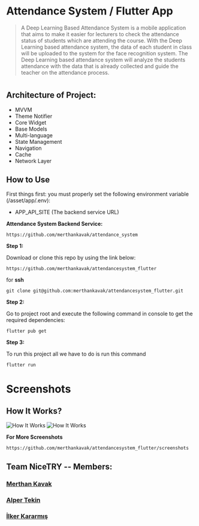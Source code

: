 # Attendance System / Flutter App
> A Deep Learning Based Attendance System is a mobile application that aims to make it easier for lecturers to check the attendance status of students which are attending the course. With the Deep Learning based attendance system, the data of each student in class will be uploaded to the system for the face recognition system. The Deep Learning based attendance system will analyze the students attendance with the data that is already collected and guide the teacher on the attendance process.
#

## Architecture of Project:

* MVVM
* Theme Notifier
* Core Widget
* Base Models
* Multi-language
* State Management
* Navigation
* Cache
* Network Layer

## How to Use 

First things first: you must properly set the following environment variable (/asset/app/.env):

- APP_API_SITE  (The backend service URL) 

**Attendance System Backend Service:**

```
https://github.com/merthankavak/attendance_system
```

**Step 1:**

Download or clone this repo by using the link below:

```
https://github.com/merthankavak/attendancesystem_flutter
```

for **ssh** 

```
git clone git@github.com:merthankavak/attendancesystem_flutter.git
```

**Step 2:**

Go to project root and execute the following command in console to get the required dependencies: 

```
flutter pub get 
```
**Step 3:**

To run this project all we have to do is run this command

```
flutter run 
```

# Screenshots
## How It Works?
![How It Works](https://raw.githubusercontent.com/merthankavak/attendancesystem_flutter/master/screenshots/how1.png)
![How It Works](https://raw.githubusercontent.com/merthankavak/attendancesystem_flutter/master/screenshots/how2.png)

**For More Screenshots**
```
https://github.com/merthankavak/attendancesystem_flutter/screenshots
```

## Team NiceTRY -- Members:
### [Merthan **Kavak**](https://github.com/merthankavak)  
### [Alper **Tekin**](https://github.com/alpertknn)  
### [İlker **Kararmış**](https://github.com/Inventore0)  

